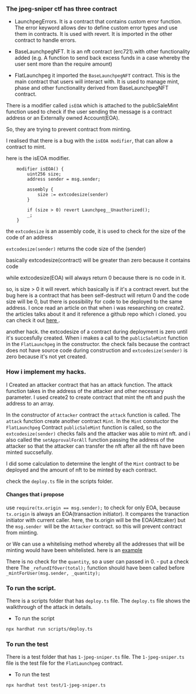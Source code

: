 ### The jpeg-sniper ctf has three contract
- LaunchpegErrors.
It is a contract that contains custom error function.
The error keyword allows dev to define custom error types and use them in contracts.
It is used with revert.
It is imported in the other contract to handle errors.

- BaseLaunchpegNFT.
It is an nft contract (erc721).with other functionality added (e.g. A function to send back excess funds in a case whereby the user sent more than the require amount)

- FlatLaunchpeg
it imported the `BaseLaunchpegNFT` contract. This is the main contract that users will interact with.
It is used to manage mint, phase and other functionality derived from BaseLaunchpegNFT contract.

There is a modifier called `isEOA` which is attached to the publicSaleMint function used to check if the user sending the message is a contract address or an Externally owned Account(EOA).

So, they are trying to prevent contract from minting.

I realised that there is a bug with the `isEOA modifier`, that can allow a contract to mint.

here is the isEOA modifier.

```solidity
    modifier isEOA() {
        uint256 size;
        address sender = msg.sender;

        assembly {
            size := extcodesize(sender)
        }

        if (size > 0) revert Launchpeg__Unauthorized();
        _;
    }
```

the `extcodesize` is an assembly code, it is used to check for the size of the code of an address

`extcodesize(sender)` returns the code size of the (sender)

basically
extcodesize(contract) will be greater than zero because it contains code

while
extcodesize(EOA) will always return 0 because there is no code in it.

so, is size > 0 it will revert. which basically is if it's a contract revert. but the bug here is a contract that has been self-destruct will return 0 and the code size will be 0, but there is possibility for code to be deployed to the same address. I once read an article on that when i was researching on create2. the articles talks about it and it reference a github repo which i cloned. you can check it out [here ](https://github.com/Ultra-Tech-code/metamorphic).

another hack. the extcodesize of a contract during deployment is zero until it's succesfully created. When i  makes a call to the `publicSaleMint` function in the `FlatLaunchpeg` in the constructor. the check fails because the contract does not have source code during construction and `extcodesize(sender)` is zero because it's not yet created.


### How i implement my hacks. 

I Created an attacker  contract that has an attack function. The attack function takes in the address of the attacker and other necessary parameter. I used create2 to create contract that mint the nft and push the address to an array.

In the constructor of `Attacker` contract the `attack` function is called.  The `attack` function create another contract `Mint`. In the `Mint` constuctor  the `FlatLaunchpeg` Contract `publicSaleMint` function is called, so the `extcodesize(sender)` checks fails and the attacker was able to mint nft. and i also called the `setApprovalForAll` function passing the address of the attacker so that the attacker can transfer the nft after all the nft have been minted succsefully.

I did some calculation to determine the lenght of the `Mint` contract to be deployed and the amount of nft to be minted by each contract.

check the `deploy.ts` file in the scripts folder.


#### Changes that i propose
use `require(tx.origin == msg.sender);` to check for only EOA, because `tx.origin` is always an EOA(transaction initiator). It compares the tranaction initiator with current caller. here, the tx.origin will be the EOA(Attcaker) but the `msg.sender `will be the `Attacker` contract. so this will prevent contract from minting.

or 
We can use a whitelising method whereby all the addresses that will be minting would have been whitelisted.
here is an [example ](https://github.com/Ultra-Tech-code/ERC20-Token-Airdrop-With-merkleTree)

There is no check for the `quantity`,  so a user can passed in 0. - put a check  there
The `_refundIfOver(total);` function should have been called before  `_mintForUser(msg.sender, _quantity);`

### To run the script.
There is a scripts folder that has `deploy.ts` file. The `deploy.ts` file shows the walkthrough of the attack in details.

- To run the script
```bash
npx hardhat run scripts/deploy.ts
```

### To run the test
There is a test folder that has `1-jpeg-sniper.ts` file. The `1-jpeg-sniper.ts` file is the test file for the `FlatLaunchpeg` contract. 

- To run the test
```bash
npx hardhat test test/1-jpeg-sniper.ts
```